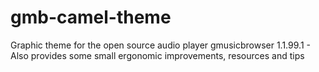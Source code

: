 # gmb-camel-theme
Graphic theme for the open source audio player gmusicbrowser 1.1.99.1 - Also provides some small ergonomic improvements, resources and tips
